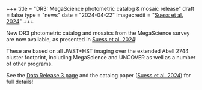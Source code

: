 +++
title = "DR3: MegaScience photometric catalog & mosaic release"
draft = false
type = "news"
date = "2024-04-22"
imagecredit = "<a href=''>Suess et al. 2024</a>"
+++

New DR3 photometric catalog and mosaics from the MegaScience survey are now 
available, as presented in [Suess et al. 2024](URL)!

These are based on all JWST+HST imaging over the extended Abell 2744 
cluster footprint, including MegaScience and UNCOVER as 
well as a number of other programs. 

See the [Data Release 3 page](/DR3.html) and the catalog paper ([Suess et al. 2024](URL)) for full details!


